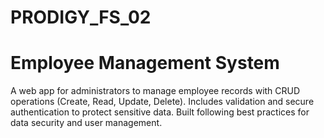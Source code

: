 # PRODIGY_FS_02
# Employee Management System

A web app for administrators to manage employee records with CRUD operations (Create, Read, Update, Delete). Includes validation and secure authentication to protect sensitive data. Built following best practices for data security and user management.
